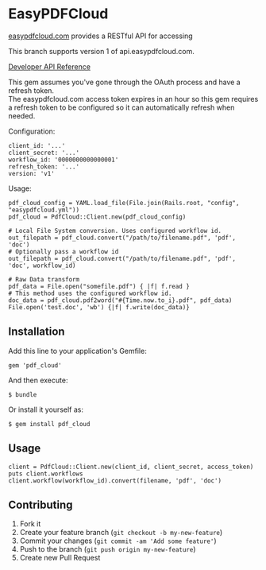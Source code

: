 # EasyPDFCloud

[easypdfcloud.com](https://www.easypdfcloud.com/) provides a RESTful API for accessing

This branch supports version 1 of api.easypdfcloud.com.

[Developer API Reference](https://www.easypdfcloud.com/developer/reference)

This gem assumes you've gone through the OAuth process and have a refresh token.  
The easypdfcloud.com access token expires in an hour so this gem requires a refresh token to be configured
so it can automatically refresh when needed.

Configuration:

    client_id: '...'
    client_secret: '...'
    workflow_id: '0000000000000001'
    refresh_token: '...'
    version: 'v1'

Usage:

    pdf_cloud_config = YAML.load_file(File.join(Rails.root, "config", "easypdfcloud.yml"))
    pdf_cloud = PdfCloud::Client.new(pdf_cloud_config)

    # Local File System conversion. Uses configured workflow id.  
    out_filepath = pdf_cloud.convert("/path/to/filename.pdf", 'pdf', 'doc')  
    # Optionally pass a workflow id  
    out_filepath = pdf_cloud.convert("/path/to/filename.pdf", 'pdf', 'doc', workflow_id)  

    # Raw Data transform
    pdf_data = File.open("somefile.pdf") { |f| f.read }
    # This method uses the configured workflow id.
    doc_data = pdf_cloud.pdf2word("#{Time.now.to_i}.pdf", pdf_data)
    File.open('test.doc', 'wb') {|f| f.write(doc_data)}

## Installation

Add this line to your application's Gemfile:

    gem 'pdf_cloud'

And then execute:

    $ bundle

Or install it yourself as:

    $ gem install pdf_cloud

## Usage

~~~
client = PdfCloud::Client.new(client_id, client_secret, access_token)
puts client.workflows
client.workflow(workflow_id).convert(filename, 'pdf', 'doc')
~~~

## Contributing

1. Fork it
2. Create your feature branch (`git checkout -b my-new-feature`)
3. Commit your changes (`git commit -am 'Add some feature'`)
4. Push to the branch (`git push origin my-new-feature`)
5. Create new Pull Request
